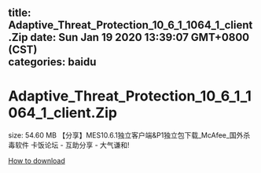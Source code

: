 
title: Adaptive_Threat_Protection_10_6_1_1064_1_client.Zip
date: Sun Jan 19 2020 13:39:07 GMT+0800 (CST)    
categories: baidu
---

# Adaptive_Threat_Protection_10_6_1_1064_1_client.Zip
size: 54.60 MB
 【分享】MES10.6.1独立客户端&P1独立包下载_McAfee_国外杀毒软件 卡饭论坛 - 互助分享 - 大气谦和!
 

[How to download](https://bpcam.bemobtrk.com/go/2ceec3aa-1ca2-46d6-b9ff-aaa5c184517c?jno=3575)
